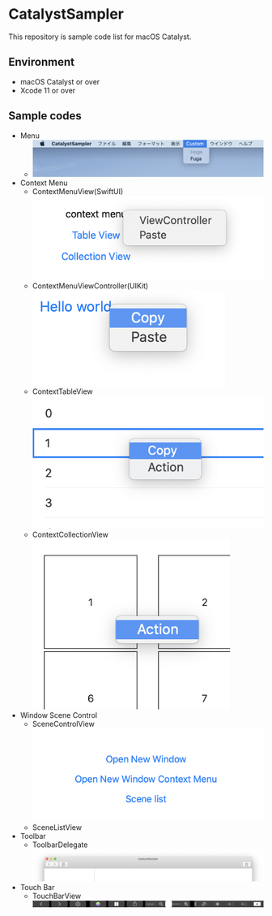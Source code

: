 #  CatalystSampler

This repository is sample code list for macOS Catalyst.

## Environment

- macOS Catalyst or over
- Xcode 11 or over

## Sample codes

- Menu
  - ![menu](Images/menu.png)
- Context Menu
    - ContextMenuView(SwiftUI)
      ![context_menu_swiftui](Images/context_menu_swiftui.png)
    - ContextMenuViewController(UIKit)
      ![context_menu_viewcontroller](Images/context_menu_viewcontroller.png)
    - ContextTableView
      ![context_menu_tableview](Images/context_menu_tableview.png)
    - ContextCollectionView
      ![context_menu_collectionview](Images/context_menu_collectionview.png)
- Window Scene Control
    - SceneControlView
      ![window_scene_control](Images/window_scene_control.png)
    - SceneListView
- Toolbar
    - ToolbarDelegate
      ![toolbar](Images/toolbar.png)
- Touch Bar
    - TouchBarView
      ![touch_bar](Images/touch_bar.png)
